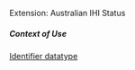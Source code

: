 Extension: Australian IHI Status

##### **Context of Use**
[Identifier datatype](http://hl7.org/fhir/datatypes.html#identifier)